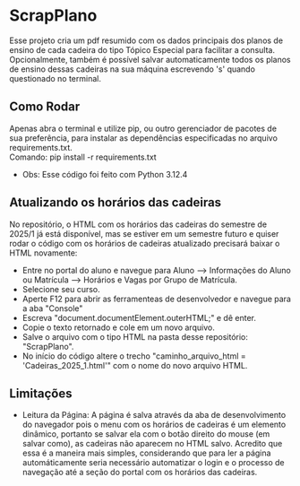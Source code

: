 # ScrapPlano
Esse projeto cria um pdf resumido com os dados principais dos planos de ensino de cada cadeira do tipo Tópico Especial para facilitar a consulta. 
Opcionalmente, também é possível salvar automaticamente todos os planos de ensino dessas cadeiras na sua máquina escrevendo 's' quando questionado no terminal.

## Como Rodar
Apenas abra o terminal e utilize pip, ou outro gerenciador de pacotes de sua preferência, para instalar as dependências especificadas no arquivo requirements.txt.  
Comando: pip install -r requirements.txt

* Obs: Esse código foi feito com Python 3.12.4

## Atualizando os horários das cadeiras
No repositório, o HTML com os horários das cadeiras do semestre de 2025/1 já está disponível, mas se estiver em um semestre futuro e quiser rodar o código com os horários de cadeiras atualizado precisará baixar o HTML novamente:
 - Entre no portal do aluno e navegue para Aluno --> Informações do Aluno ou Matrícula --> Horários e Vagas por Grupo de Matrícula.
 - Selecione seu curso.
 - Aperte F12 para abrir as ferramenteas de desenvolvedor e navegue para a aba "Console"
 - Escreva "document.documentElement.outerHTML;" e dê enter.
 - Copie o texto retornado e cole em um novo arquivo.
 - Salve o arquivo com o tipo HTML na pasta desse repositório: "ScrapPlano".
 - No início do código altere o trecho "caminho_arquivo_html = 'Cadeiras_2025_1.html'" com o nome do novo arquivo HTML.

 ## Limitações
 - Leitura da Página:
 A página é salva através da aba de desenvolvimento do navegador pois o menu com os horários de cadeiras é um elemento dinâmico, portanto se salvar ela com o botão direito do mouse (em salvar como), as cadeiras não aparecem no HTML salvo. Acredito que essa é a maneira mais simples, considerando que para ler a página automáticamente seria necessário automatizar o login e o processo de navegação até a seção do portal com os horários das cadeiras.
